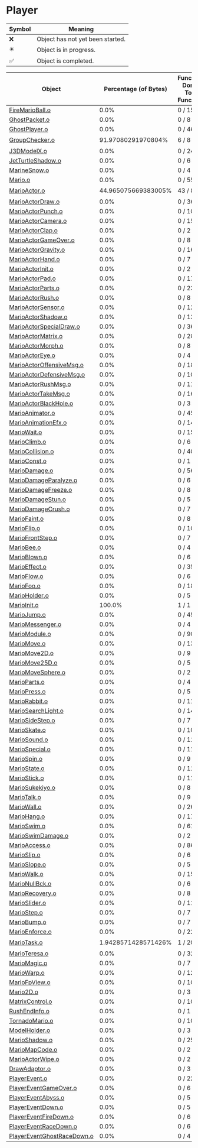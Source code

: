 # Player
| Symbol | Meaning 
| ------------- | ------------- 
| :x: | Object has not yet been started. 
| :eight_pointed_black_star: | Object is in progress. 
| :white_check_mark: | Object is completed. 


| Object | Percentage (of Bytes) | Functions Done / Total Functions | Percentage (Functions) | Status 
| ------------- | ------------- | ------------- | ------------- | ------------- 
| [FireMarioBall.o](https://github.com/shibbo/Petari/blob/master/docs/lib/Player/FireMarioBall.md) | 0.0% | 0 / 15 | 0.0% | :x: 
| [GhostPacket.o](https://github.com/shibbo/Petari/blob/master/docs/lib/Player/GhostPacket.md) | 0.0% | 0 / 8 | 0.0% | :x: 
| [GhostPlayer.o](https://github.com/shibbo/Petari/blob/master/docs/lib/Player/GhostPlayer.md) | 0.0% | 0 / 46 | 0.0% | :x: 
| [GroupChecker.o](https://github.com/shibbo/Petari/blob/master/docs/lib/Player/GroupChecker.md) | 91.97080291970804% | 6 / 8 | 75.0% | :eight_pointed_black_star: 
| [J3DModelX.o](https://github.com/shibbo/Petari/blob/master/docs/lib/Player/J3DModelX.md) | 0.0% | 0 / 24 | 0.0% | :x: 
| [JetTurtleShadow.o](https://github.com/shibbo/Petari/blob/master/docs/lib/Player/JetTurtleShadow.md) | 0.0% | 0 / 6 | 0.0% | :x: 
| [MarineSnow.o](https://github.com/shibbo/Petari/blob/master/docs/lib/Player/MarineSnow.md) | 0.0% | 0 / 4 | 0.0% | :x: 
| [Mario.o](https://github.com/shibbo/Petari/blob/master/docs/lib/Player/Mario.md) | 0.0% | 0 / 55 | 0.0% | :x: 
| [MarioActor.o](https://github.com/shibbo/Petari/blob/master/docs/lib/Player/MarioActor.md) | 44.965075669383005% | 43 / 88 | 48.86363636363637% | :eight_pointed_black_star: 
| [MarioActorDraw.o](https://github.com/shibbo/Petari/blob/master/docs/lib/Player/MarioActorDraw.md) | 0.0% | 0 / 36 | 0.0% | :x: 
| [MarioActorPunch.o](https://github.com/shibbo/Petari/blob/master/docs/lib/Player/MarioActorPunch.md) | 0.0% | 0 / 10 | 0.0% | :x: 
| [MarioActorCamera.o](https://github.com/shibbo/Petari/blob/master/docs/lib/Player/MarioActorCamera.md) | 0.0% | 0 / 15 | 0.0% | :x: 
| [MarioActorClap.o](https://github.com/shibbo/Petari/blob/master/docs/lib/Player/MarioActorClap.md) | 0.0% | 0 / 2 | 0.0% | :x: 
| [MarioActorGameOver.o](https://github.com/shibbo/Petari/blob/master/docs/lib/Player/MarioActorGameOver.md) | 0.0% | 0 / 8 | 0.0% | :x: 
| [MarioActorGravity.o](https://github.com/shibbo/Petari/blob/master/docs/lib/Player/MarioActorGravity.md) | 0.0% | 0 / 16 | 0.0% | :x: 
| [MarioActorHand.o](https://github.com/shibbo/Petari/blob/master/docs/lib/Player/MarioActorHand.md) | 0.0% | 0 / 7 | 0.0% | :x: 
| [MarioActorInit.o](https://github.com/shibbo/Petari/blob/master/docs/lib/Player/MarioActorInit.md) | 0.0% | 0 / 2 | 0.0% | :x: 
| [MarioActorPad.o](https://github.com/shibbo/Petari/blob/master/docs/lib/Player/MarioActorPad.md) | 0.0% | 0 / 17 | 0.0% | :x: 
| [MarioActorParts.o](https://github.com/shibbo/Petari/blob/master/docs/lib/Player/MarioActorParts.md) | 0.0% | 0 / 23 | 0.0% | :x: 
| [MarioActorRush.o](https://github.com/shibbo/Petari/blob/master/docs/lib/Player/MarioActorRush.md) | 0.0% | 0 / 8 | 0.0% | :x: 
| [MarioActorSensor.o](https://github.com/shibbo/Petari/blob/master/docs/lib/Player/MarioActorSensor.md) | 0.0% | 0 / 12 | 0.0% | :x: 
| [MarioActorShadow.o](https://github.com/shibbo/Petari/blob/master/docs/lib/Player/MarioActorShadow.md) | 0.0% | 0 / 13 | 0.0% | :x: 
| [MarioActorSpecialDraw.o](https://github.com/shibbo/Petari/blob/master/docs/lib/Player/MarioActorSpecialDraw.md) | 0.0% | 0 / 36 | 0.0% | :x: 
| [MarioActorMatrix.o](https://github.com/shibbo/Petari/blob/master/docs/lib/Player/MarioActorMatrix.md) | 0.0% | 0 / 28 | 0.0% | :x: 
| [MarioActorMorph.o](https://github.com/shibbo/Petari/blob/master/docs/lib/Player/MarioActorMorph.md) | 0.0% | 0 / 8 | 0.0% | :x: 
| [MarioActorEye.o](https://github.com/shibbo/Petari/blob/master/docs/lib/Player/MarioActorEye.md) | 0.0% | 0 / 4 | 0.0% | :x: 
| [MarioActorOffensiveMsg.o](https://github.com/shibbo/Petari/blob/master/docs/lib/Player/MarioActorOffensiveMsg.md) | 0.0% | 0 / 18 | 0.0% | :x: 
| [MarioActorDefensiveMsg.o](https://github.com/shibbo/Petari/blob/master/docs/lib/Player/MarioActorDefensiveMsg.md) | 0.0% | 0 / 10 | 0.0% | :x: 
| [MarioActorRushMsg.o](https://github.com/shibbo/Petari/blob/master/docs/lib/Player/MarioActorRushMsg.md) | 0.0% | 0 / 11 | 0.0% | :x: 
| [MarioActorTakeMsg.o](https://github.com/shibbo/Petari/blob/master/docs/lib/Player/MarioActorTakeMsg.md) | 0.0% | 0 / 16 | 0.0% | :x: 
| [MarioActorBlackHole.o](https://github.com/shibbo/Petari/blob/master/docs/lib/Player/MarioActorBlackHole.md) | 0.0% | 0 / 3 | 0.0% | :x: 
| [MarioAnimator.o](https://github.com/shibbo/Petari/blob/master/docs/lib/Player/MarioAnimator.md) | 0.0% | 0 / 45 | 0.0% | :x: 
| [MarioAnimationEfx.o](https://github.com/shibbo/Petari/blob/master/docs/lib/Player/MarioAnimationEfx.md) | 0.0% | 0 / 14 | 0.0% | :x: 
| [MarioWait.o](https://github.com/shibbo/Petari/blob/master/docs/lib/Player/MarioWait.md) | 0.0% | 0 / 15 | 0.0% | :x: 
| [MarioClimb.o](https://github.com/shibbo/Petari/blob/master/docs/lib/Player/MarioClimb.md) | 0.0% | 0 / 6 | 0.0% | :x: 
| [MarioCollision.o](https://github.com/shibbo/Petari/blob/master/docs/lib/Player/MarioCollision.md) | 0.0% | 0 / 40 | 0.0% | :x: 
| [MarioConst.o](https://github.com/shibbo/Petari/blob/master/docs/lib/Player/MarioConst.md) | 0.0% | 0 / 1 | 0.0% | :x: 
| [MarioDamage.o](https://github.com/shibbo/Petari/blob/master/docs/lib/Player/MarioDamage.md) | 0.0% | 0 / 56 | 0.0% | :x: 
| [MarioDamageParalyze.o](https://github.com/shibbo/Petari/blob/master/docs/lib/Player/MarioDamageParalyze.md) | 0.0% | 0 / 6 | 0.0% | :x: 
| [MarioDamageFreeze.o](https://github.com/shibbo/Petari/blob/master/docs/lib/Player/MarioDamageFreeze.md) | 0.0% | 0 / 8 | 0.0% | :x: 
| [MarioDamageStun.o](https://github.com/shibbo/Petari/blob/master/docs/lib/Player/MarioDamageStun.md) | 0.0% | 0 / 5 | 0.0% | :x: 
| [MarioDamageCrush.o](https://github.com/shibbo/Petari/blob/master/docs/lib/Player/MarioDamageCrush.md) | 0.0% | 0 / 7 | 0.0% | :x: 
| [MarioFaint.o](https://github.com/shibbo/Petari/blob/master/docs/lib/Player/MarioFaint.md) | 0.0% | 0 / 8 | 0.0% | :x: 
| [MarioFlip.o](https://github.com/shibbo/Petari/blob/master/docs/lib/Player/MarioFlip.md) | 0.0% | 0 / 10 | 0.0% | :x: 
| [MarioFrontStep.o](https://github.com/shibbo/Petari/blob/master/docs/lib/Player/MarioFrontStep.md) | 0.0% | 0 / 7 | 0.0% | :x: 
| [MarioBee.o](https://github.com/shibbo/Petari/blob/master/docs/lib/Player/MarioBee.md) | 0.0% | 0 / 4 | 0.0% | :x: 
| [MarioBlown.o](https://github.com/shibbo/Petari/blob/master/docs/lib/Player/MarioBlown.md) | 0.0% | 0 / 6 | 0.0% | :x: 
| [MarioEffect.o](https://github.com/shibbo/Petari/blob/master/docs/lib/Player/MarioEffect.md) | 0.0% | 0 / 35 | 0.0% | :x: 
| [MarioFlow.o](https://github.com/shibbo/Petari/blob/master/docs/lib/Player/MarioFlow.md) | 0.0% | 0 / 6 | 0.0% | :x: 
| [MarioFoo.o](https://github.com/shibbo/Petari/blob/master/docs/lib/Player/MarioFoo.md) | 0.0% | 0 / 18 | 0.0% | :x: 
| [MarioHolder.o](https://github.com/shibbo/Petari/blob/master/docs/lib/Player/MarioHolder.md) | 0.0% | 0 / 5 | 0.0% | :x: 
| [MarioInit.o](https://github.com/shibbo/Petari/blob/master/docs/lib/Player/MarioInit.md) | 100.0% | 1 / 1 | 100.0% | :white_check_mark: 
| [MarioJump.o](https://github.com/shibbo/Petari/blob/master/docs/lib/Player/MarioJump.md) | 0.0% | 0 / 45 | 0.0% | :x: 
| [MarioMessenger.o](https://github.com/shibbo/Petari/blob/master/docs/lib/Player/MarioMessenger.md) | 0.0% | 0 / 4 | 0.0% | :x: 
| [MarioModule.o](https://github.com/shibbo/Petari/blob/master/docs/lib/Player/MarioModule.md) | 0.0% | 0 / 90 | 0.0% | :x: 
| [MarioMove.o](https://github.com/shibbo/Petari/blob/master/docs/lib/Player/MarioMove.md) | 0.0% | 0 / 13 | 0.0% | :x: 
| [MarioMove2D.o](https://github.com/shibbo/Petari/blob/master/docs/lib/Player/MarioMove2D.md) | 0.0% | 0 / 9 | 0.0% | :x: 
| [MarioMove25D.o](https://github.com/shibbo/Petari/blob/master/docs/lib/Player/MarioMove25D.md) | 0.0% | 0 / 5 | 0.0% | :x: 
| [MarioMoveSphere.o](https://github.com/shibbo/Petari/blob/master/docs/lib/Player/MarioMoveSphere.md) | 0.0% | 0 / 2 | 0.0% | :x: 
| [MarioParts.o](https://github.com/shibbo/Petari/blob/master/docs/lib/Player/MarioParts.md) | 0.0% | 0 / 4 | 0.0% | :x: 
| [MarioPress.o](https://github.com/shibbo/Petari/blob/master/docs/lib/Player/MarioPress.md) | 0.0% | 0 / 5 | 0.0% | :x: 
| [MarioRabbit.o](https://github.com/shibbo/Petari/blob/master/docs/lib/Player/MarioRabbit.md) | 0.0% | 0 / 11 | 0.0% | :x: 
| [MarioSearchLight.o](https://github.com/shibbo/Petari/blob/master/docs/lib/Player/MarioSearchLight.md) | 0.0% | 0 / 14 | 0.0% | :x: 
| [MarioSideStep.o](https://github.com/shibbo/Petari/blob/master/docs/lib/Player/MarioSideStep.md) | 0.0% | 0 / 7 | 0.0% | :x: 
| [MarioSkate.o](https://github.com/shibbo/Petari/blob/master/docs/lib/Player/MarioSkate.md) | 0.0% | 0 / 10 | 0.0% | :x: 
| [MarioSound.o](https://github.com/shibbo/Petari/blob/master/docs/lib/Player/MarioSound.md) | 0.0% | 0 / 11 | 0.0% | :x: 
| [MarioSpecial.o](https://github.com/shibbo/Petari/blob/master/docs/lib/Player/MarioSpecial.md) | 0.0% | 0 / 11 | 0.0% | :x: 
| [MarioSpin.o](https://github.com/shibbo/Petari/blob/master/docs/lib/Player/MarioSpin.md) | 0.0% | 0 / 9 | 0.0% | :x: 
| [MarioState.o](https://github.com/shibbo/Petari/blob/master/docs/lib/Player/MarioState.md) | 0.0% | 0 / 11 | 0.0% | :x: 
| [MarioStick.o](https://github.com/shibbo/Petari/blob/master/docs/lib/Player/MarioStick.md) | 0.0% | 0 / 11 | 0.0% | :x: 
| [MarioSukekiyo.o](https://github.com/shibbo/Petari/blob/master/docs/lib/Player/MarioSukekiyo.md) | 0.0% | 0 / 8 | 0.0% | :x: 
| [MarioTalk.o](https://github.com/shibbo/Petari/blob/master/docs/lib/Player/MarioTalk.md) | 0.0% | 0 / 9 | 0.0% | :x: 
| [MarioWall.o](https://github.com/shibbo/Petari/blob/master/docs/lib/Player/MarioWall.md) | 0.0% | 0 / 26 | 0.0% | :x: 
| [MarioHang.o](https://github.com/shibbo/Petari/blob/master/docs/lib/Player/MarioHang.md) | 0.0% | 0 / 17 | 0.0% | :x: 
| [MarioSwim.o](https://github.com/shibbo/Petari/blob/master/docs/lib/Player/MarioSwim.md) | 0.0% | 0 / 61 | 0.0% | :x: 
| [MarioSwimDamage.o](https://github.com/shibbo/Petari/blob/master/docs/lib/Player/MarioSwimDamage.md) | 0.0% | 0 / 2 | 0.0% | :x: 
| [MarioAccess.o](https://github.com/shibbo/Petari/blob/master/docs/lib/Player/MarioAccess.md) | 0.0% | 0 / 86 | 0.0% | :x: 
| [MarioSlip.o](https://github.com/shibbo/Petari/blob/master/docs/lib/Player/MarioSlip.md) | 0.0% | 0 / 6 | 0.0% | :x: 
| [MarioSlope.o](https://github.com/shibbo/Petari/blob/master/docs/lib/Player/MarioSlope.md) | 0.0% | 0 / 5 | 0.0% | :x: 
| [MarioWalk.o](https://github.com/shibbo/Petari/blob/master/docs/lib/Player/MarioWalk.md) | 0.0% | 0 / 15 | 0.0% | :x: 
| [MarioNullBck.o](https://github.com/shibbo/Petari/blob/master/docs/lib/Player/MarioNullBck.md) | 0.0% | 0 / 6 | 0.0% | :x: 
| [MarioRecovery.o](https://github.com/shibbo/Petari/blob/master/docs/lib/Player/MarioRecovery.md) | 0.0% | 0 / 8 | 0.0% | :x: 
| [MarioSlider.o](https://github.com/shibbo/Petari/blob/master/docs/lib/Player/MarioSlider.md) | 0.0% | 0 / 11 | 0.0% | :x: 
| [MarioStep.o](https://github.com/shibbo/Petari/blob/master/docs/lib/Player/MarioStep.md) | 0.0% | 0 / 7 | 0.0% | :x: 
| [MarioBump.o](https://github.com/shibbo/Petari/blob/master/docs/lib/Player/MarioBump.md) | 0.0% | 0 / 7 | 0.0% | :x: 
| [MarioEnforce.o](https://github.com/shibbo/Petari/blob/master/docs/lib/Player/MarioEnforce.md) | 0.0% | 0 / 22 | 0.0% | :x: 
| [MarioTask.o](https://github.com/shibbo/Petari/blob/master/docs/lib/Player/MarioTask.md) | 1.9428571428571426% | 1 / 20 | 5.0% | :eight_pointed_black_star: 
| [MarioTeresa.o](https://github.com/shibbo/Petari/blob/master/docs/lib/Player/MarioTeresa.md) | 0.0% | 0 / 32 | 0.0% | :x: 
| [MarioMagic.o](https://github.com/shibbo/Petari/blob/master/docs/lib/Player/MarioMagic.md) | 0.0% | 0 / 7 | 0.0% | :x: 
| [MarioWarp.o](https://github.com/shibbo/Petari/blob/master/docs/lib/Player/MarioWarp.md) | 0.0% | 0 / 12 | 0.0% | :x: 
| [MarioFpView.o](https://github.com/shibbo/Petari/blob/master/docs/lib/Player/MarioFpView.md) | 0.0% | 0 / 10 | 0.0% | :x: 
| [Mario2D.o](https://github.com/shibbo/Petari/blob/master/docs/lib/Player/Mario2D.md) | 0.0% | 0 / 3 | 0.0% | :x: 
| [MatrixControl.o](https://github.com/shibbo/Petari/blob/master/docs/lib/Player/MatrixControl.md) | 0.0% | 0 / 10 | 0.0% | :x: 
| [RushEndInfo.o](https://github.com/shibbo/Petari/blob/master/docs/lib/Player/RushEndInfo.md) | 0.0% | 0 / 1 | 0.0% | :x: 
| [TornadoMario.o](https://github.com/shibbo/Petari/blob/master/docs/lib/Player/TornadoMario.md) | 0.0% | 0 / 10 | 0.0% | :x: 
| [ModelHolder.o](https://github.com/shibbo/Petari/blob/master/docs/lib/Player/ModelHolder.md) | 0.0% | 0 / 3 | 0.0% | :x: 
| [MarioShadow.o](https://github.com/shibbo/Petari/blob/master/docs/lib/Player/MarioShadow.md) | 0.0% | 0 / 25 | 0.0% | :x: 
| [MarioMapCode.o](https://github.com/shibbo/Petari/blob/master/docs/lib/Player/MarioMapCode.md) | 0.0% | 0 / 2 | 0.0% | :x: 
| [MarioActorWipe.o](https://github.com/shibbo/Petari/blob/master/docs/lib/Player/MarioActorWipe.md) | 0.0% | 0 / 2 | 0.0% | :x: 
| [DrawAdaptor.o](https://github.com/shibbo/Petari/blob/master/docs/lib/Player/DrawAdaptor.md) | 0.0% | 0 / 3 | 0.0% | :x: 
| [PlayerEvent.o](https://github.com/shibbo/Petari/blob/master/docs/lib/Player/PlayerEvent.md) | 0.0% | 0 / 22 | 0.0% | :x: 
| [PlayerEventGameOver.o](https://github.com/shibbo/Petari/blob/master/docs/lib/Player/PlayerEventGameOver.md) | 0.0% | 0 / 6 | 0.0% | :x: 
| [PlayerEventAbyss.o](https://github.com/shibbo/Petari/blob/master/docs/lib/Player/PlayerEventAbyss.md) | 0.0% | 0 / 5 | 0.0% | :x: 
| [PlayerEventDown.o](https://github.com/shibbo/Petari/blob/master/docs/lib/Player/PlayerEventDown.md) | 0.0% | 0 / 5 | 0.0% | :x: 
| [PlayerEventFireDown.o](https://github.com/shibbo/Petari/blob/master/docs/lib/Player/PlayerEventFireDown.md) | 0.0% | 0 / 6 | 0.0% | :x: 
| [PlayerEventRaceDown.o](https://github.com/shibbo/Petari/blob/master/docs/lib/Player/PlayerEventRaceDown.md) | 0.0% | 0 / 6 | 0.0% | :x: 
| [PlayerEventGhostRaceDown.o](https://github.com/shibbo/Petari/blob/master/docs/lib/Player/PlayerEventGhostRaceDown.md) | 0.0% | 0 / 4 | 0.0% | :x: 
